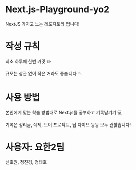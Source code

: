 # Next.js-Playground-yo2
NextJS 가지고 노는 레포지토리 입니다!

# 작성 규칙
최소 하루에 한번 커밋 ✏️

규모는 상관 없이 작은 거라도 좋습니다 🪡

# 사용 방법
본인에게 맞는 학습 방법대로 Next.js를 공부하고 기록남기기 💻

기록은 정리글, 예제, 토이 프로젝트, 딥 다이브 등등 모두 괜찮습니다!

# 사용자: 요한2팀
신호원, 정진경, 정태호
